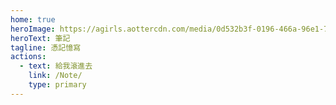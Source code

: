 ```yaml
---
home: true
heroImage: https://agirls.aottercdn.com/media/0d532b3f-0196-466a-96e1-7c6db56d0142.gif
heroText: 筆記
tagline: 憑記憶寫
actions:
  - text: 給我滾進去
    link: /Note/
    type: primary
---
```

